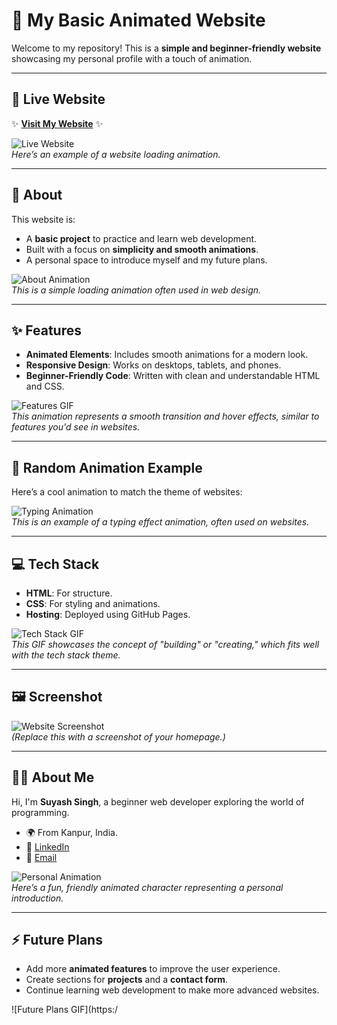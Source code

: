 # 🌟 My Basic Animated Website

Welcome to my repository! This is a **simple and beginner-friendly website** showcasing my personal profile with a touch of animation.

---

## 🚀 Live Website
✨ **[Visit My Website](https://yourwebsite.com)** ✨  

![Live Website](https://media.giphy.com/media/3oEduJ8bchzBy8AB6Y/giphy.gif)  
*Here’s an example of a website loading animation.*

---

## 📜 About
This website is:
- A **basic project** to practice and learn web development.
- Built with a focus on **simplicity and smooth animations**.
- A personal space to introduce myself and my future plans.

![About Animation](https://media.giphy.com/media/3oEjI6SIIHBdRxXI40/giphy.gif)  
*This is a simple loading animation often used in web design.*

---

## ✨ Features
- **Animated Elements**: Includes smooth animations for a modern look.
- **Responsive Design**: Works on desktops, tablets, and phones.
- **Beginner-Friendly Code**: Written with clean and understandable HTML and CSS.

![Features GIF](https://media.giphy.com/media/l0MYrYVvkABP7gZYI/giphy.gif)  
*This animation represents a smooth transition and hover effects, similar to features you'd see in websites.*

---

## 🎥 Random Animation Example
Here’s a cool animation to match the theme of websites:

![Typing Animation](https://media.giphy.com/media/Ll22OhMLAlVDb8UQWe/giphy.gif)  
*This is an example of a typing effect animation, often used on websites.*

---

## 💻 Tech Stack
- **HTML**: For structure.
- **CSS**: For styling and animations.
- **Hosting**: Deployed using GitHub Pages.

![Tech Stack GIF](https://media.giphy.com/media/3o6ozuV6yg9Az5foR2/giphy.gif)  
*This GIF showcases the concept of "building" or "creating," which fits well with the tech stack theme.*

---

## 🖼️ Screenshot
![Website Screenshot](https://your-image-link.com)  
*(Replace this with a screenshot of your homepage.)*

---

## 🧑‍💻 About Me
Hi, I'm **Suyash Singh**, a beginner web developer exploring the world of programming.  
- 🌍 From Kanpur, India.  
- 💼 [LinkedIn](https://www.linkedin.com/in/suyash-singh-0b38642b7)  
- 📧 [Email](mailto:singhsuyash012@gmail.com)  

![Personal Animation](https://media.giphy.com/media/xT5LMLuLrnYw1lFByM/giphy.gif)  
*Here’s a fun, friendly animated character representing a personal introduction.*

---

## ⚡ Future Plans
- Add more **animated features** to improve the user experience.
- Create sections for **projects** and a **contact form**.
- Continue learning web development to make more advanced websites.

![Future Plans GIF](https:/
